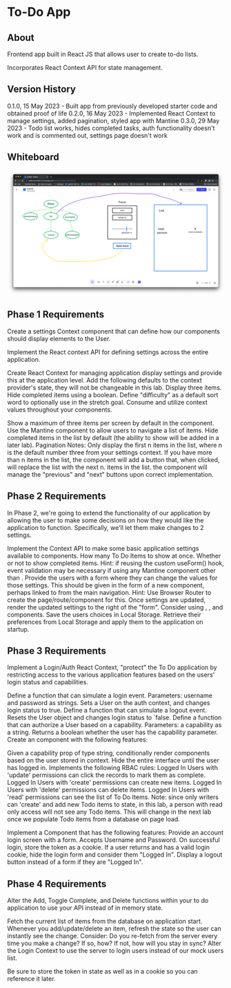 # To-Do App

## About

Frontend app built in React JS that allows user to create to-do lists.

Incorporates React Context API for state management.

## Version History

0.1.0, 15 May 2023 - Built app from previously developed starter code and obtained proof of life
0.2.0, 16 May 2023 - Implemented React Context to manage settings, added pagination, styled app with Mantine
0.3.0, 29 May 2023 - Todo list works, hides completed tasks, auth functionality doesn't work and is commented out, settings page doesn't work

## Whiteboard

![Lab 31 Whiteboard](./lab31-whiteboard.png)

## Phase 1 Requirements

Create a settings Context component that can define how our components should display elements to the User.

Implement the React context API for defining settings across the entire application.

Create React Context for managing application display settings and provide this at the application level.
Add the following defaults to the context provider's state, they will not be changeable in this lab.
Display three items.
Hide completed items using a boolean.
Define "difficulty" as a default sort word to optionally use in the stretch goal.
Consume and utilize context values throughout your components.

Show a maximum of three items per screen by default in the <List /> component.
Use the Mantine <Pagination /> component to allow users to navigate a list of items.
Hide completed items in the list by default (the ability to show will be added in a later lab).
Pagination Notes:
Only display the first n items in the list, where n is the default number three from your settings context.
If you have more than n items in the list, the <Pagination /> component will add a button that, when clicked, will replace the list with the next n. items in the list.
the <Pagination /> component will manage the "previous" and "next" buttons upon correct implementation.


## Phase 2 Requirements

In Phase 2, we're going to extend the functionality of our application by allowing the user to make some decisions on how they would like the application to function. Specifically, we'll let them make changes to 2 settings.

Implement the Context API to make some basic application settings available to components.
How many To Do Items to show at once.
Whether or not to show completed items.
Hint: if reusing the custom useForm() hook, event validation may be necessary if using any Mantine component other than <TextInput />.
Provide the users with a form where they can change the values for those settings.
This should be given in the form of a new component, perhaps linked to from the main navigation.
Hint: Use Browser Router to create the page/route/component for this.
Once settings are updated, render the updated settings to the right of the "form". Consider using <Grid />, <Card />, and <When /> components.
Save the users choices in Local Storage.
Retrieve their preferences from Local Storage and apply them to the application on startup.

## Phase 3 Requirements

Implement a Login/Auth React Context, "protect" the To Do application by restricting access to the various application features based on the users' login status and capabilities.

Define a function that can simulate a login event.
Parameters: username and password as strings.
Sets a User on the auth context, and changes login status to true.
Define a function that can simulate a logout event.
Resets the User object and changes login status to `false.
Define a function that can authorize a User based on a capability.
Parameters: a capability as a string.
Returns a boolean whether the user has the capability parameter.
Create an <Auth /> component with the following features:

Given a capability prop of type string, conditionally render components based on the user stored in context.
Hide the entire interface until the user has logged in.
Implements the following RBAC rules:
Logged In Users with 'update' permissions can click the records to mark them as complete.
Logged In Users with 'create' permissions can create new items.
Logged In Users with 'delete' permissions can delete items.
Logged In Users with 'read' permissions can see the list of To Do Items.
Note: since only writers can 'create' and add new Todo items to state, in this lab, a person with read only access will not see any Todo items. This will change in the next lab once we populate Todo items from a database on page load.

Implement a <Login /> Component that has the following features:
Provide an account login screen with a form.
Accepts Username and Password.
On successful login, store the token as a cookie.
If a user returns and has a valid login cookie, hide the login form and consider them "Logged In".
Display a logout button instead of a form if they are "Logged In".

## Phase 4 Requirements

Alter the Add, Toggle Complete, and Delete functions within your to do application to use your API instead of in memory state.

Fetch the current list of items from the database on application start.
Whenever you add/update/delete an item, refresh the state so the user can instantly see the change.
Consider: Do you re-fetch from the server every time you make a change?
If so, how?
If not, how will you stay in sync?
Alter the Login Context to use the server to login users instead of our mock users list.

Be sure to store the token in state as well as in a cookie so you can reference it later.